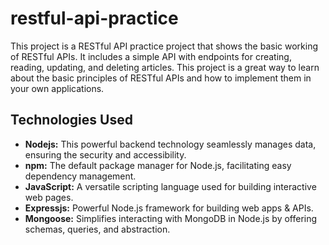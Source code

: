 # restful-api-practice
This project is a RESTful API practice project that shows the basic working of RESTful APIs. It includes a simple API with endpoints for creating, reading, updating, and deleting articles. This project is a great way to learn about the basic principles of RESTful APIs and how to implement them in your own applications.

## Technologies Used
- **Nodejs:** This powerful backend technology seamlessly manages data, ensuring the security and accessibility.
- **npm:** The default package manager for Node.js, facilitating easy dependency management.
- **JavaScript:** A versatile scripting language used for building interactive web pages.
- **Expressjs:** Powerful Node.js framework for building web apps & APIs.
- **Mongoose:** Simplifies interacting with MongoDB in Node.js by offering schemas, queries, and abstraction.